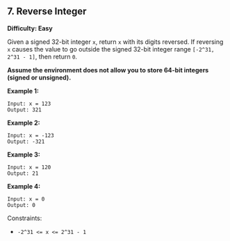 ## 7. Reverse Integer

**Difficulty: Easy**

Given a signed 32-bit integer `x`, return `x` with its digits reversed. If reversing `x` causes the value to go outside the signed 32-bit integer range `[-2^31, 2^31 - 1]`, then return `0`.

**Assume the environment does not allow you to store 64-bit integers (signed or unsigned).**

**Example 1:**

    Input: x = 123
    Output: 321

**Example 2:**

    Input: x = -123
    Output: -321

**Example 3:**

    Input: x = 120
    Output: 21

**Example 4:**

    Input: x = 0
    Output: 0


Constraints:

- `-2^31 <= x <= 2^31 - 1`